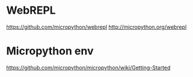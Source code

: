 # WebREPL

https://github.com/micropython/webrepl
http://micropython.org/webrepl

# Micropython env

https://github.com/micropython/micropython/wiki/Getting-Started
